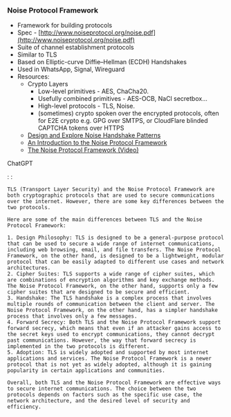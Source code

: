 ### Noise Protocol Framework

- Framework for building protocols
- Spec - [http://www.noiseprotocol.org/noise.pdf](http://www.noiseprotocol.org/noise.pdf)
- Suite of channel establishment protocols
- Similar to TLS
- Based on Elliptic-curve Diffie–Hellman (ECDH) Handshakes
- Used in WhatsApp, Signal, Wireguard
- Resources:
    - Crypto Layers 
        - Low-level primitives - AES, ChaCha20.
        - Usefully combined primitives - AES-OCB, NaCl secretbox...
        - High-level protocols - TLS, Noise.
        - (sometimes) crypto spoken over the encrypted protocols, often for E2E crypto e.g. GPG over SMTPS, or CloudFlare blinded CAPTCHA tokens over HTTPS
    - [Design and Explore Noise Handshake Patterns](https://noiseexplorer.com/)
    - [An Introduction to the Noise Protocol Framework](https://duo.com/labs/tech-notes/noise-protocol-framework-intro)
    - [The Noise Protocol Framework (Video)](https://www.youtube.com/watch?v=ceGTgqypwnQ)

ChatGPT

: :


	TLS (Transport Layer Security) and the Noise Protocol Framework are both cryptographic protocols that are used to secure communications over the internet. However, there are some key differences between the two protocols.
	
	Here are some of the main differences between TLS and the Noise Protocol Framework:
	
	1. Design Philosophy: TLS is designed to be a general-purpose protocol that can be used to secure a wide range of internet communications, including web browsing, email, and file transfers. The Noise Protocol Framework, on the other hand, is designed to be a lightweight, modular protocol that can be easily adapted to different use cases and network architectures.
	2. Cipher Suites: TLS supports a wide range of cipher suites, which are combinations of encryption algorithms and key exchange methods. The Noise Protocol Framework, on the other hand, supports only a few cipher suites that are designed to be secure and efficient.
	3. Handshake: The TLS handshake is a complex process that involves multiple rounds of communication between the client and server. The Noise Protocol Framework, on the other hand, has a simpler handshake process that involves only a few messages.
	4. Forward Secrecy: Both TLS and the Noise Protocol Framework support forward secrecy, which means that even if an attacker gains access to the secret keys used to encrypt communications, they cannot decrypt past communications. However, the way that forward secrecy is implemented in the two protocols is different.
	5. Adoption: TLS is widely adopted and supported by most internet applications and services. The Noise Protocol Framework is a newer protocol that is not yet as widely adopted, although it is gaining popularity in certain applications and communities.
	
	Overall, both TLS and the Noise Protocol Framework are effective ways to secure internet communications. The choice between the two protocols depends on factors such as the specific use case, the network architecture, and the desired level of security and efficiency.
 